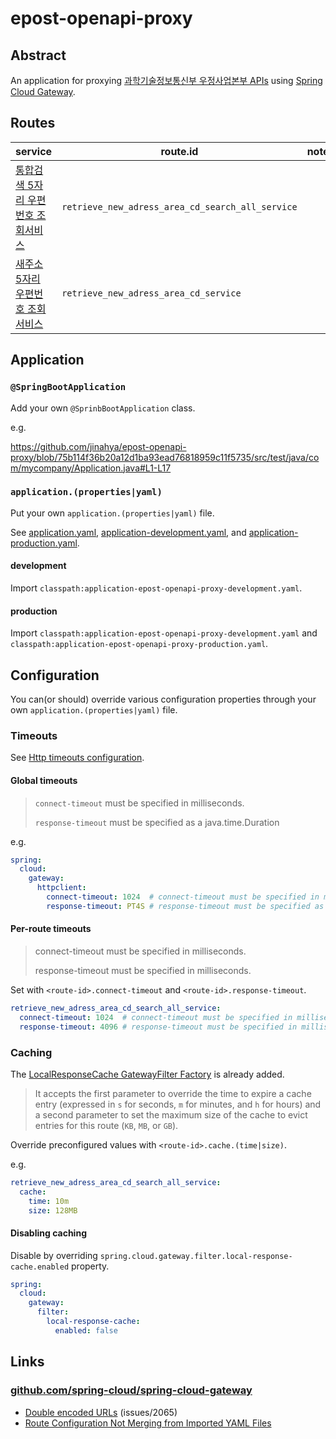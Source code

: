 # epost-openapi-proxy

## Abstract

An application for proxying [과학기술정보통신부 우정사업본부 APIs](https://www.data.go.kr/tcs/dss/selectDataSetList.do?dType=API&keyword=%EA%B3%BC%ED%95%99%EA%B8%B0%EC%88%A0%EC%A0%95%EB%B3%B4%ED%86%B5%EC%8B%A0%EB%B6%80+%EC%9A%B0%EC%A0%95%EC%82%AC%EC%97%85%EB%B3%B8%EB%B6%80&operator=AND&detailKeyword=&publicDataPk=&recmSe=N&detailText=&relatedKeyword=&commaNotInData=&commaAndData=&commaOrData=&must_not=&tabId=&dataSetCoreTf=&coreDataNm=&sort=&relRadio=&orgFullName=&orgFilter=&org=&orgSearch=&currentPage=1&perPage=10&brm=&instt=&svcType=&kwrdArray=&extsn=&coreDataNmArray=&pblonsipScopeCode=) using [Spring Cloud Gateway](https://spring.io/projects/spring-cloud-gateway).

## Routes

| service                                           | route.id                                         | notes |
|---------------------------------------------------|--------------------------------------------------|-------|
| [통합검색 5자리 우편번호 조회서비스][과학기술정보통신부 우정사업본부_우편번호 정보조회] | `retrieve_new_adress_area_cd_search_all_service` |       |      
| [새주소 5자리 우편번호 조회서비스][과학기술정보통신부 우정사업본부_도로명주소조회서비스] | `retrieve_new_adress_area_cd_service`            |       |     

## Application

### `@SpringBootApplication`

Add your own `@SprinbBootApplication` class.

e.g.

https://github.com/jinahya/epost-openapi-proxy/blob/75b114f36b20a12d1ba93ead76818959c11f5735/src/test/java/com/mycompany/Application.java#L1-L17

### `application.(properties|yaml)`

Put your own `application.(properties|yaml)` file.

See [application.yaml](src/test/resources/application.yaml), [application-development.yaml](src/test/resources/application-development.yaml), and [application-production.yaml](src/test/resources/application-production.yaml). 

#### development

Import `classpath:application-epost-openapi-proxy-development.yaml`.

#### production

Import `classpath:application-epost-openapi-proxy-development.yaml` and `classpath:application-epost-openapi-proxy-production.yaml`.

## Configuration

You can(or should) override various configuration properties through your own `application.(properties|yaml)` file.

### Timeouts

See [Http timeouts configuration](https://docs.spring.io/spring-cloud-gateway/reference/spring-cloud-gateway/http-timeouts-configuration.html).


#### Global timeouts

> `connect-timeout` must be specified in milliseconds.
> 
> `response-timeout` must be specified as a java.time.Duration

e.g.

```yaml
spring:
  cloud:
    gateway:
      httpclient:
        connect-timeout: 1024  # connect-timeout must be specified in milliseconds.
        response-timeout: PT4S # response-timeout must be specified as a java.time.Duration
```

#### Per-route timeouts

> connect-timeout must be specified in milliseconds.
> 
> response-timeout must be specified in milliseconds.

Set with `<route-id>.connect-timeout` and `<route-id>.response-timeout`.

```yaml
retrieve_new_adress_area_cd_search_all_service:
  connect-timeout: 1024  # connect-timeout must be specified in milliseconds.
  response-timeout: 4096 # response-timeout must be specified in milliseconds.

```

### Caching

The [LocalResponseCache GatewayFilter Factory](https://docs.spring.io/spring-cloud-gateway/reference/spring-cloud-gateway/gatewayfilter-factories/local-cache-response-filter.html) is already added.
> It accepts the first parameter to override the time to expire a cache entry (expressed in `s` for seconds, `m` for minutes, and `h` for hours) and a second parameter to set the maximum size of the cache to evict entries for this route (`KB`, `MB`, or `GB`).

Override preconfigured values with `<route-id>.cache.(time|size)`.

e.g.

```yaml
retrieve_new_adress_area_cd_search_all_service:
  cache:
    time: 10m
    size: 128MB
```

#### Disabling caching

Disable by overriding `spring.cloud.gateway.filter.local-response-cache.enabled` property.

```yaml
spring:
  cloud:
    gateway:
      filter:
        local-response-cache:
          enabled: false
```


## Links

### [github.com/spring-cloud/spring-cloud-gateway](https://github.com/spring-cloud/spring-cloud-gateway)

* [Double encoded URLs](https://github.com/spring-cloud/spring-cloud-gateway/issues/2065) (issues/2065)
* [Route Configuration Not Merging from Imported YAML Files](https://github.com/spring-cloud/spring-cloud-gateway/issues/3098)

[과학기술정보통신부 우정사업본부_우편번호 정보조회]: https://www.data.go.kr/data/15056971/openapi.do

[과학기술정보통신부 우정사업본부_도로명주소조회서비스]: https://www.data.go.kr/data/15000124/openapi.do
